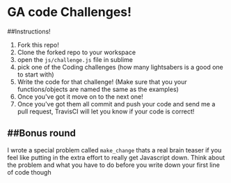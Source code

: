 # GA code Challenges!

##Instructions!

1. Fork this repo!
2. Clone the forked repo to your workspace
3. open the `js/challenge.js` file in sublime
4. pick one of the Coding challenges (how many lightsabers is a good one to start with)
5. Write the code for that challenge! (Make sure that you your functions/objects are named the same as the examples)
6. Once you've got it move on to the next one!
7. Once you've got them all commit and push your code and send me a pull request, TravisCI will let you know if your code is correct!



##Bonus round
---

I wrote a special problem called `make_change` thats a real brain teaser if you feel like putting in the extra effort to really get Javascript down. Think about the problem and what you have to do before you write down your first line of code though
